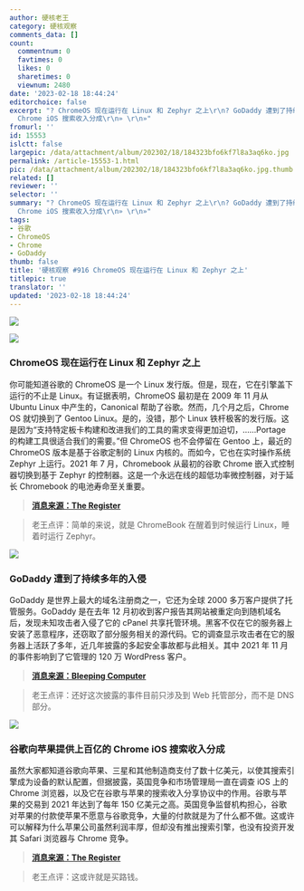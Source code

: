 ```yaml
---
author: 硬核老王
category: 硬核观察
comments_data: []
count:
  commentnum: 0
  favtimes: 0
  likes: 0
  sharetimes: 0
  viewnum: 2480
date: '2023-02-18 18:44:24'
editorchoice: false
excerpt: "? ChromeOS 现在运行在 Linux 和 Zephyr 之上\r\n? GoDaddy 遭到了持续多年的入侵\r\n? 谷歌向苹果提供上百亿的
  Chrome iOS 搜索收入分成\r\n» \r\n»"
fromurl: ''
id: 15553
islctt: false
largepic: /data/attachment/album/202302/18/184323bfo6kf7l8a3aq6ko.jpg
permalink: /article-15553-1.html
pic: /data/attachment/album/202302/18/184323bfo6kf7l8a3aq6ko.jpg.thumb.jpg
related: []
reviewer: ''
selector: ''
summary: "? ChromeOS 现在运行在 Linux 和 Zephyr 之上\r\n? GoDaddy 遭到了持续多年的入侵\r\n? 谷歌向苹果提供上百亿的
  Chrome iOS 搜索收入分成\r\n» \r\n»"
tags:
- 谷歌
- ChromeOS
- Chrome
- GoDaddy
thumb: false
title: '硬核观察 #916 ChromeOS 现在运行在 Linux 和 Zephyr 之上'
titlepic: true
translator: ''
updated: '2023-02-18 18:44:24'
---
```


![](/data/attachment/album/202302/18/184323bfo6kf7l8a3aq6ko.jpg)


![](/data/attachment/album/202302/18/184332s66qggkt766vvv75.jpg)


### ChromeOS 现在运行在 Linux 和 Zephyr 之上


你可能知道谷歌的 ChromeOS 是一个 Linux 发行版。但是，现在，它在引擎盖下运行的不止是 Linux。有证据表明，ChromeOS 最初是在 2009 年 11 月从 Ubuntu Linux 中产生的，Canonical 帮助了谷歌。然而，几个月之后，Chrome OS 就切换到了 Gentoo Linux。是的，没错，那个 Linux 铁杆极客的发行版。这是因为“支持特定板卡构建和改进我们的工具的需求变得更加迫切，……Portage 的构建工具很适合我们的需要。”但 ChromeOS 也不会停留在 Gentoo 上，最近的 ChromeOS 版本是基于谷歌定制的 Linux 内核的。而如今，它也在实时操作系统 Zephyr 上运行。2021 年 7 月，Chromebook 从最初的谷歌 Chrome 嵌入式控制器切换到基于 Zephyr 的控制器。这是一个永远在线的超低功率微控制器，对于延长 Chromebook 的电池寿命至关重要。



> 
> **[消息来源：The Register](https://www.theregister.com/2023/02/14/chromeos_opinion_column)**
> 
> 
> 



> 
> 老王点评：简单的来说，就是 ChromeBook 在醒着到时候运行 Linux，睡着时运行 Zephyr。
> 
> 
> 


![](/data/attachment/album/202302/18/184341xzmhwxoaow4a3woh.jpg)


### GoDaddy 遭到了持续多年的入侵


GoDaddy 是世界上最大的域名注册商之一，它还为全球 2000 多万客户提供了托管服务。GoDaddy 是在去年 12 月初收到客户报告其网站被重定向到随机域名后，发现未知攻击者入侵了它的 cPanel 共享托管环境。黑客不仅在它的服务器上安装了恶意程序，还窃取了部分服务相关的源代码。它的调查显示攻击者在它的服务器上活跃了多年，近几年披露的多起安全事故都与此相关。其中 2021 年 11 月的事件影响到了它管理的 120 万 WordPress 客户。



> 
> **[消息来源：Bleeping Computer](https://www.bleepingcomputer.com/news/security/godaddy-hackers-stole-source-code-installed-malware-in-multi-year-breach/)**
> 
> 
> 



> 
> 老王点评：还好这次披露的事件目前只涉及到 Web 托管部分，而不是 DNS 部分。
> 
> 
> 


![](/data/attachment/album/202302/18/184356ruv2b8j2z1o9uyd1.jpg)


### 谷歌向苹果提供上百亿的 Chrome iOS 搜索收入分成


虽然大家都知道谷歌向苹果、三星和其他制造商支付了数十亿美元，以使其搜索引擎成为设备的默认配置，但据披露，英国竞争和市场管理局一直在调查 iOS 上的 Chrome 浏览器，以及它在谷歌与苹果的搜索收入分享协议中的作用。谷歌与苹果的交易到 2021 年达到了每年 150 亿美元之高。英国竞争监督机构担心，谷歌对苹果的付款使苹果不愿意与谷歌竞争，大量的付款就是为了什么都不做。这或许可以解释为什么苹果公司虽然利润丰厚，但却没有推出搜索引擎，也没有投资开发其 Safari 浏览器与 Chrome 竞争。



> 
> **[消息来源：The Register](https://www.theregister.com/2023/02/17/google_apple_chrome_ios_revenue/)**
> 
> 
> 



> 
> 老王点评：这或许就是买路钱。
> 
> 
>